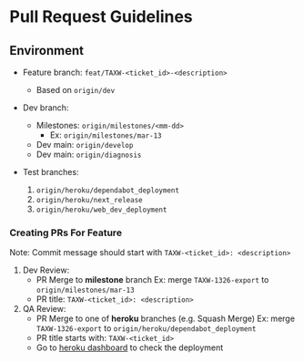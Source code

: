 # Pull Request Guidelines

## Environment

- Feature branch: `feat/TAXW-<ticket_id>-<description>`
    - Based on `origin/dev`
- Dev branch: 
    - Milestones: `origin/milestones/<mm-dd>`
        - Ex: `origin/milestones/mar-13`
    - Dev main: `origin/develop`
    - Dev main: `origin/diagnosis`

- Test branches: 
    1. `origin/heroku/dependabot_deployment`
    2. `origin/heroku/next_release`
    3. `origin/heroku/web_dev_deployment`

### Creating PRs For Feature

Note: Commit message should start with `TAXW-<ticket_id>: <description>`

1. Dev Review: 
    - PR Merge to **milestone** branch
        Ex: merge `TAXW-1326-export` to `origin/milestones/mar-13`
    - PR title: `TAXW-<ticket_id>: <description>`
2. QA Review: 
    - PR Merge to one of **heroku** branches (e.g. Squash Merge)
        Ex: merge `TAXW-1326-export` to `origin/heroku/dependabot_deployment`
    - PR title starts with: `TAXW-<ticket_id>`
    - Go to [heroku dashboard](https://dashboard.heroku.com/apps/tax-milestone-dependabot) to check the deployment


